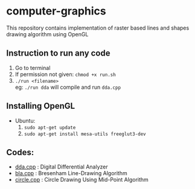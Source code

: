# computer-graphics
This repository contains implementation of raster based lines and shapes drawing algorithm using OpenGL

## Instruction to run any code
1. Go to terminal
2. If permission not given: `chmod +x run.sh`
3. `./run <filename>` <br><t> eg: `./run dda` will compile and run `dda.cpp`


## Installing OpenGL
- Ubuntu: 
    1. `sudo apt-get update`
    2. `sudo apt-get install mesa-utils freeglut3-dev`


## Codes:

- [dda.cpp](dda.cpp) : Digital Differential Analyzer
- [bla.cpp](bla.cpp) : Bresenham Line-Drawing Algorithm
- [circle.cpp](circle.cpp) : Circle Drawing Using Mid-Point Algorithm